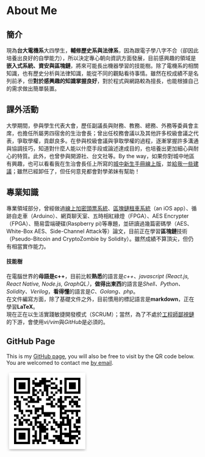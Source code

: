 # About Me

## 簡介
現為**台大電機系**大四學生，**輔修歷史系與法律系**，因為跟電子學八字不合（卻因此培養出良好的自學能力），所以決定專心朝向資訊方面發展，目前感興趣的領域是**嵌入式系統、資安與區塊鏈**，將來可能長出機器學習的技能樹。除了電機系的相關知識，也有歷史分析與法律知識，能從不同的觀點看待事情。雖然在校成績不是名列前矛，但**對於感興趣的知識掌握良好**，對於程式與網路較為擅長，也能根據自己的需求做出簡單裝置。 

## 課外活動
大學期間，參與學生代表大會，歷任副議長與財務、教務、總務、外務等委員會主席，也擔任所屬男四宿舍的生治會長；曾出任校務會議以及其他許多校級會議之代表，爭取學權，貢獻良多。在參與校級會議與爭取學權的過程，逐漸掌握許多溝通與協調技巧，知道對什麼人能以什麼手段或論述達成目的，也培養出更加細心與耐心的特質。此外，也曾參與開源社、台文社等。By the way，如果你對城中地區有興趣，也可以看看我在生治會長任上所寫的[城中新生手冊線上版][4]，並[給我一些建議][5]；雖然已經卸任了，但任何意見都會對學弟妹有幫助！


## 專業知識
專業領域部分，曾經做過[線上加密頭票系統][3]、[區塊鏈租車系統][7]（an iOS app）、循跡自走車（Arduino）、網頁聊天室、五時相紅綠燈（FPGA）、AES Encrypter（FPGA）、簡易雲端硬碟(Raspberry pi)等專題，並研讀過幾篇密碼學（AES、White-Box AES、Side-Channel Attack等）論文，目前正在學習**區塊鏈**技術（Pseudo-Bitcoin and CryptoZombie by Solidity）。雖然成績不算頂尖，但仍有相當實作能力。

#### 技能樹
在電腦世界的**母語是c++**，目前比較**熟悉**的語言是*c++、javascript (React.js, React Native, Node.js, GraphQL）*，**做得出東西**的語言是*Shell、Python、Solidity、Verilog*，**看得懂**的語言是*C、Golang、php*。  
在文件編寫方面，除了基礎文件之外，目前慣用的標記語言是**markdown**，正在學習**LaTeX**。  
現在正在以生活實踐敏捷開發模式（SCRUM）；當然，為了不處於[工程師鄙視鏈][6]的下游，會使用*vi/vim*與*GitHub*是必須的。


## GitHub Page
This is my [GitHub page][1], you will also be free to visit by the QR code below.  
You are welcomed to contact me [by email][8].


![GitHub page][2]

[1]: https://github.com/JP-Cheng/Resume
[2]: ./githubPage.png
[3]: https://github.com/JP-Cheng/voteNTUSC
[4]: https://jpfromm4.github.io/about.html
[5]: mailto:p2295930@gmail.com?subject=關於城中新生手冊的建議
[6]: https://vinta.ws/blog/695
[7]: https://github.com/JP-Cheng/CarRentingApp
[8]: mailto:p2295930@gmail.com
